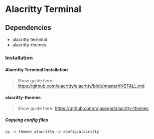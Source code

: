 # Alacritty Terminal

## Dependencies

- alacritty terminal
- alacritty-themes

### Installation

#### Alacritty Terminal Installation

> Show guide here: <https://github.com/alacritty/alacritty/blob/master/INSTALL.md>

#### alacritty-themes

> Show guide here: <https://github.com/rajasegar/alacritty-themes>

##### Copying config files

```shell
cp -r themes alacritty ~/.config/alacritty
```
